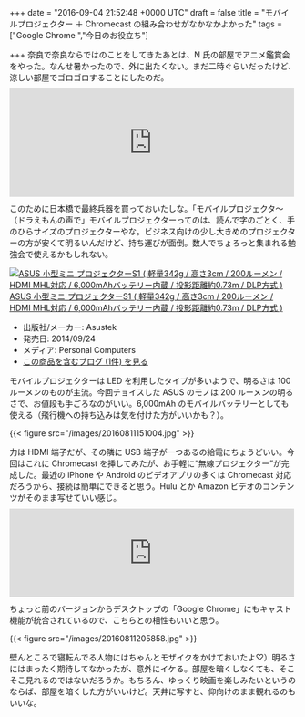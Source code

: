 
+++
date = "2016-09-04 21:52:48 +0000 UTC"
draft = false
title = "モバイルプロジェクター ＋ Chromecast の組み合わせがなかなかよかった"
tags = ["Google Chrome ","今日のお役立ち"]

+++
奈良で奈良ならではのことをしてきたあとは、N 氏の部屋でアニメ鑑賞会をやった。なんせ暑かったので、外に出たくない。まだ二時ぐらいだったけど、涼しい部屋でゴロゴロすることにしたのだ。<iframe src="https://hatenablog-parts.com/embed?url=https%3A%2F%2Fblog.daruyanagi.jp%2Fentry%2F2016%2F08%2F31%2F180255" title="奈良で奈良ならではのことをしてきた - だるろぐ" class="embed-card embed-blogcard" scrolling="no" frameborder="0" style="display: block; width: 100%; height: 190px; max-width: 500px; margin: 10px 0px;"></iframe>このために日本橋で最終兵器を買っておいたしな。「モバイルプロジェクタ～（ドラえもんの声で」モバイルプロジェクターってのは、読んで字のごとく、手のひらサイズのプロジェクターやな。ビジネス向けの少し大きめのプロジェクターの方が安くて明るいんだけど、持ち運びが面倒。数人でちょろっと集まれる勉強会で使えるかもしれない。<div class="hatena-asin-detail"><a href="http://www.amazon.co.jp/exec/obidos/ASIN/B00LZOQYAU/bestylesnet-22/"><img src="https://images-fe.ssl-images-amazon.com/images/I/41hZvVXMwyL._SL160_.jpg" class="hatena-asin-detail-image" alt="ASUS 小型ミニ プロジェクターS1 ( 軽量342g / 高さ3cm / 200ルーメン / HDMI MHL対応 / 6,000mAhバッテリー内蔵 / 投影距離約0.73m / DLP方式 )" title="ASUS 小型ミニ プロジェクターS1 ( 軽量342g / 高さ3cm / 200ルーメン / HDMI MHL対応 / 6,000mAhバッテリー内蔵 / 投影距離約0.73m / DLP方式 )"/></a><div class="hatena-asin-detail-info"><a href="http://www.amazon.co.jp/exec/obidos/ASIN/B00LZOQYAU/bestylesnet-22/">ASUS 小型ミニ プロジェクターS1 ( 軽量342g / 高さ3cm / 200ルーメン / HDMI MHL対応 / 6,000mAhバッテリー内蔵 / 投影距離約0.73m / DLP方式 )</a><ul><li><span class="hatena-asin-detail-label">出版社/メーカー:</span> Asustek</li><li><span class="hatena-asin-detail-label">発売日:</span> 2014/09/24</li><li><span class="hatena-asin-detail-label">メディア:</span> Personal Computers</li><li><a href="http://d.hatena.ne.jp/asin/B00LZOQYAU/bestylesnet-22" target="_blank">この商品を含むブログ (1件) を見る</a></li></ul></div><div class="hatena-asin-detail-foot"></div></div>モバイルプロジェクターは LED を利用したタイプが多いようで、明るさは 100 ルーメンのものが主流。今回チョイスした ASUS のモノは 200 ルーメンの明るさで、お値段も手ごろなのがいい。6,000mAh のモバイルバッテリーとしても使える（飛行機への持ち込みは気を付けた方がいいかも？）。

{{< figure src="/images/20160811151004.jpg"  >}}

力は HDMI 端子だが、その隣に USB 端子が一つあるの給電にちょうどいい。今回はこれに Chromecast を挿してみたが、お手軽に“無線プロジェクター”が完成した。最近の iPhone や Android のビデオアプリの多くは Chromecast 対応だろうから、接続は簡単にできると思う。Hulu とか Amazon ビデオのコンテンツがそのまま写せていい感じ。<iframe src="https://hatenablog-parts.com/embed?url=http%3A%2F%2Fforest.watch.impress.co.jp%2Fdocs%2Fnews%2F1017255.html" title="閲覧コンテンツを“Chromecast”で再生する機能が「Google Chrome」へ標準搭載" class="embed-card embed-webcard" scrolling="no" frameborder="0" style="display: block; width: 100%; height: 155px; max-width: 500px; margin: 10px 0px;"></iframe>ちょっと前のバージョンからデスクトップの「Google Chrome」にもキャスト機能が統合されているので、こちらとの相性もいいと思う。

{{< figure src="/images/20160811205858.jpg"  >}}

壁んところで寝転んでる人物にはちゃんとモザイクをかけておいたよ♡）明るさにはまったく期待してなかったが、意外にイケる。部屋を暗くしなくても、そこそこ見れるのではないだろうか。もちろん、ゆっくり映画を楽しみたいというのならば、部屋を暗くした方がいいけど。天井に写すと、仰向けのまま観れるのもいいな。


